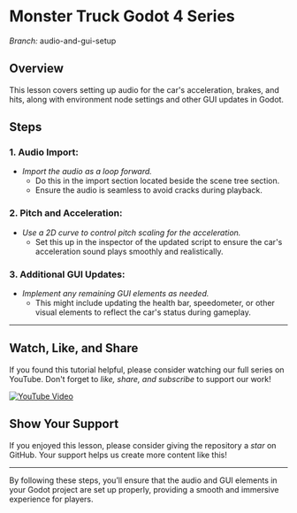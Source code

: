 # Monster Truck Godot 4 Series

*Branch:* audio-and-gui-setup

## Overview
This lesson covers setting up audio for the car's acceleration, brakes, and hits, along with environment node settings and other GUI updates in Godot.

## Steps

### 1. Audio Import:
- *Import the audio as a loop forward.*
  - Do this in the import section located beside the scene tree section.
  - Ensure the audio is seamless to avoid cracks during playback.

### 2. Pitch and Acceleration:
- *Use a 2D curve to control pitch scaling for the acceleration.*
  - Set this up in the inspector of the updated script to ensure the car's acceleration sound plays smoothly and realistically.

### 3. Additional GUI Updates:
- *Implement any remaining GUI elements as needed.*
  - This might include updating the health bar, speedometer, or other visual elements to reflect the car's status during gameplay.

---

## Watch, Like, and Share
If you found this tutorial helpful, please consider watching our full series on YouTube. Don't forget to *like, share, and subscribe* to support our work!

[![YouTube Video](https://img.youtube.com/vi/VIDEO_ID/0.jpg)](https://www.youtube.com/watch?v=VIDEO_ID)

## Show Your Support
If you enjoyed this lesson, please consider giving the repository a *star* on GitHub. Your support helps us create more content like this!

---

By following these steps, you’ll ensure that the audio and GUI elements in your Godot project are set up properly, providing a smooth and immersive experience for players.
